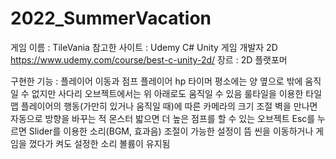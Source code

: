 # 2022_SummerVacation
게임 이름 : TileVania
참고한 사이트 : Udemy C# Unity 게임 개발자 2D https://www.udemy.com/course/best-c-unity-2d/
장르 : 2D 플랫포머

구현한 기능 : 
플레이어 이동과 점프
플레이어 hp
타이머
평소에는 양 옆으로 밖에 움직일 수 없지만 사다리 오브젝트에서는 위 아래로도 움직일 수 있음
룰타일을 이용한 타일맵
플레이어의 행동(가만히 있거나 움직일 때)에 따른 카메라의 크기 조절
벽을 만나면 자동으로 방향을 바꾸는 적 몬스터
밟으면 더 높은 점프를 할 수 있는 오브젝트
Esc를 누르면 Slider를 이용한 소리(BGM, 효과음) 조절이 가능한 설정이 뜸
씬을 이동하거나 게임을 껐다가 켜도 설정한 소리 볼륨이 유지됨
